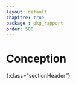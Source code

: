 ```yaml
---
layout: default
chapitre: true
package : pkg_rapport
order: 500
---
```


# Conception
{:class="sectionHeader"}

<!-- TODO rédaction-2 : Introduction

- Rappel de rôle de conception 
- Sa différence avec l'analyse
- Le contenue de partie
 -->
